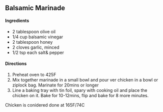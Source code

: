 ## Balsamic Marinade

#### Ingredients

* 2 tablespoon olive oil
* 1/4 cup balsamic vinegar
* 2 tablespoon honey
* 2 cloves garlic, minced
* 1/2 tsp each salt& pepper

#### Directions

1. Preheat oven to 425F
1. Mix together marinade in a small bowl and pour ver chicken in a bowl or ziplock bag. Marinate for 20mins or longer
1. Line a baking tray with tin foil, spary with cooking oil and place the chicken on it. Bake for 10-12mins, flip and bake for 8 more minutes.

Chicken is conidered done at 165F/74C

